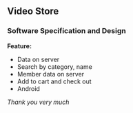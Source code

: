 ﻿## Video Store

### Software Specification and Design

**Feature:**
- Data on server 
- Search by category, name
- Member data on server
- Add to cart and check out
- Android

_Thank you very much_
